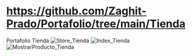 # https://github.com/Zaghit-Prado/Portafolio/tree/main/Tienda
Portafolio Tienda
![Store_Tienda](https://user-images.githubusercontent.com/114609659/192957978-833efe24-cd08-4aca-b8ed-3b1c9ce705f8.jpeg)
![Index_Tienda](https://user-images.githubusercontent.com/114609659/192957981-4d097e40-bf23-4d0e-a5e0-5a47ea6ff500.jpeg)
![MostrarProducto_Tienda](https://user-images.githubusercontent.com/114609659/192957983-6e2df906-768d-44d3-9983-5680f0e72d5d.jpeg)
